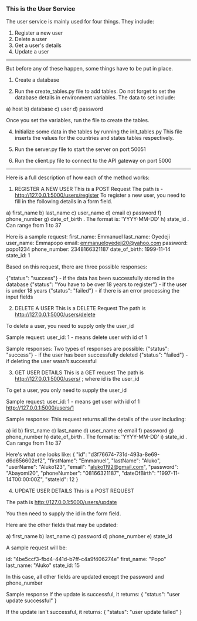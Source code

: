 ### This is the User Service ###

The user service is mainly used for four things. They include:

1) Register a new user
2) Delete a user
3) Get a user's details
4) Update a user

--------------------------------------------------------------------------
But before any of these happen, some things have to be put in place. 
1) Create a database 

2) Run the create_tables.py file to add tables. 
Do not forget to set the database details in environment variables. 
The data to set include:

a) host
b) database
c) user
d) password

Once you set the variables, run the file to create the tables. 

4) Initialize some data in the tables by running the init_tables.py
This file inserts the values for the countries and states tables respectively. 

5) Run the server.py file to start the server on port 50051

6) Run the client.py file to connect to the API gateway on port 5000

-----------------------------------------------------------------------------------

Here is a full description of  how each of the method works:

1) REGISTER A NEW USER
This is a POST Request
The path is - http://127.0.0.1:5000/users/register
To register a new user, you need to fill in the following details in a form field. 

a) first_name
b) last_name
c) user_name
d) email
e) password
f) phone_number
g) date_of_birth . The format is: 'YYYY-MM-DD'
h) state_id . Can range from 1 to 37

Here is a sample request:
first_name: Emmanuel
last_name: Oyedeji
user_name: Emmapopo
email: emmanueloyedeji20@yahoo.com
password: popo1234
phone_number: 2348166321187
date_of_birth: 1999-11-14
state_id: 1

Based on this request, there are three possible responses:

{"status": "success"} - if the data has been successfully stored in the database
{"status": "You have to be over 18 years to register"} - if the user is under 18 years
{"status": "failed"} - if there is an error processing the input fields


2) DELETE A USER
This is a DELETE Request
The path is http://127.0.0.1:5000/users/delete

To delete a user, you need to supply only the user_id

Sample request:
user_id: 1 - means delete user with id of 1

Sample responses:
Two types of responses are possible:
{"status": "success"} - if the user has been successfully deleted
{"status": "failed"} - if deleting the user wasn't successful


3) GET USER DETAILS
This is a GET request
The path is http://127.0.0.1:5000/users/<id>   ; where id is the user_id

To get a user, you only need to supply the user_id

Sample request:
user_id: 1 - means get user with id of 1
http://127.0.0.1:5000/users/1

Sample response:
This request returns all the details of the user including:

a) id
b) first_name
c) last_name
d) user_name
e) email
f) password
g) phone_number
h) date_of_birth . The format is: 'YYYY-MM-DD'
i) state_id . Can range from 1 to 37

Here's what one looks like:
{
"id": "d3f76674-731d-493a-8e69-d6d656602ef2",
"firstName": "Emmanuel",
"lastName": "Aluko",
"userName": "Aluko123",
"email": "aluko1192@gmail.com",
"password": "Abayomi20",
"phoneNumber": "08166321187",
"dateOfBirth": "1997-11-14T00:00:00Z",
"stateId": 12
}


4) UPDATE USER DETAILS
This is a POST REQUEST

The path is http://127.0.0.1:5000/users/update

You then need to supply the id in the form field. 

Here are the other fields that may be updated:

a) first_name 
b) last_name 
c) password 
d) phone_number
e) state_id 

A sample request will be:

id: "4be5ccf3-fbd4-441d-b7ff-c4a9f406274e"
first_name: "Popo"
last_name: "Aluko"
state_id: 15

In this case, all other fields are updated except the password and phone_number

Sample response
If the update is successful, it returns:
{
"status": "user update successful"
}

If the update isn't successful, it returns:
{
"status": "user update failed"
}

